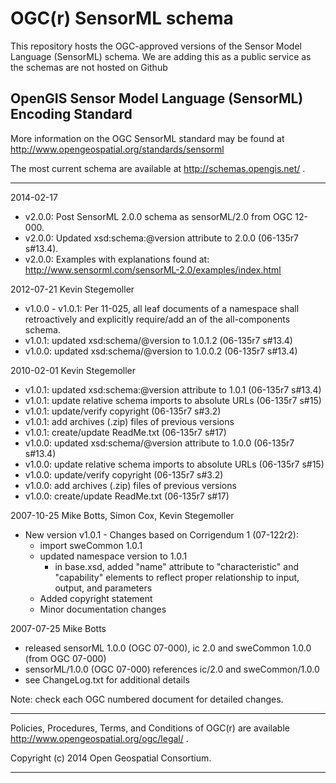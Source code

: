 OGC(r) SensorML schema
======================
This repository hosts the OGC-approved versions of the Sensor Model Language (SensorML) 
schema. We are adding this as a public service as the schemas are not hosted on Github

OpenGIS Sensor Model Language (SensorML) Encoding Standard
-----------------------------------------------------------------------

More information on the OGC SensorML standard may be found at
 http://www.opengeospatial.org/standards/sensorml

The most current schema are available at http://schemas.opengis.net/ .

-----------------------------------------------------------------------

2014-02-17
  * v2.0.0: Post SensorML 2.0.0 schema as sensorML/2.0 from OGC 12-000.
  * v2.0.0: Updated xsd:schema:@version attribute to 2.0.0 (06-135r7 s#13.4).
  * v2.0.0: Examples with explanations found at: 
      http://www.sensorml.com/sensorML-2.0/examples/index.html

2012-07-21  Kevin Stegemoller
  * v1.0.0 - v1.0.1: Per 11-025, all leaf documents of a namespace shall retroactively
    and explicitly require/add an <include/> of the all-components schema.
  * v1.0.1: updated xsd:schema/@version to 1.0.1.2 (06-135r7 s#13.4)
  * v1.0.0: updated xsd:schema/@version to 1.0.0.2 (06-135r7 s#13.4)
  
2010-02-01  Kevin Stegemoller
  * v1.0.1: updated xsd:schema:@version attribute to 1.0.1 (06-135r7 s#13.4)
  * v1.0.1: update relative schema imports to absolute URLs (06-135r7 s#15)
  * v1.0.1: update/verify copyright (06-135r7 s#3.2)
  * v1.0.1: add archives (.zip) files of previous versions
  * v1.0.1: create/update ReadMe.txt (06-135r7 s#17)
  * v1.0.0: updated xsd:schema/@version attribute to 1.0.0 (06-135r7 s#13.4)
  * v1.0.0: update relative schema imports to absolute URLs (06-135r7 s#15)
  * v1.0.0: update/verify copyright (06-135r7 s#3.2)
  * v1.0.0: add archives (.zip) files of previous versions
  * v1.0.0: create/update ReadMe.txt (06-135r7 s#17)

2007-10-25  Mike Botts, Simon Cox, Kevin Stegemoller
  * New version v1.0.1 - Changes based on Corrigendum 1 (07-122r2):
    +  import sweCommon 1.0.1
    +  updated namespace version to 1.0.1
		+  in base.xsd, added "name" attribute to "characteristic" and
		"capability" elements to reflect proper relationship to input,
		output, and parameters
    +  Added copyright statement
    +  Minor documentation changes

2007-07-25  Mike Botts
  * released sensorML 1.0.0 (OGC 07-000), ic 2.0 and sweCommon 1.0.0 (from OGC 07-000)
  * sensorML/1.0.0 (OGC 07-000) references ic/2.0 and sweCommon/1.0.0
  * see ChangeLog.txt for additional details

Note: check each OGC numbered document for detailed changes.

-----------------------------------------------------------------------

Policies, Procedures, Terms, and Conditions of OGC(r) are available
  http://www.opengeospatial.org/ogc/legal/ .

Copyright (c) 2014 Open Geospatial Consortium.

-----------------------------------------------------------------------

